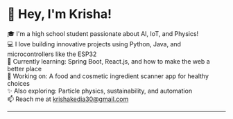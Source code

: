 # 👋 Hey, I'm Krisha!

🎓 I'm a high school student passionate about AI, IoT, and Physics!  
💻 I love building innovative projects using Python, Java, and microcontrollers like the ESP32  
🌱 Currently learning: Spring Boot, React.js, and how to make the web a better place  
🔭 Working on: A food and cosmetic ingredient scanner app for healthy choices  
✨ Also exploring: Particle physics, sustainability, and automation  
📫 Reach me at krishakedia30@gmail.com

---
